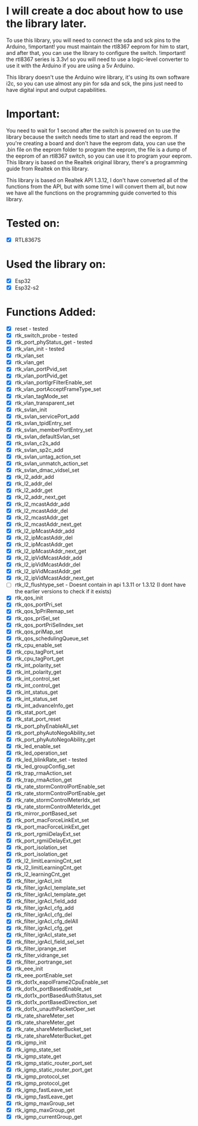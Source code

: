 # I will create a doc about how to use the library later.

To use this library, you will need to connect the sda and sck pins to the Arduino, !important! you must maintain the rtl8367 eeprom for him to start, and after that, you can use the library to configure the switch. !important! the rtl8367 series is 3.3v! so you will need to use a logic-level converter to use it with the Arduino if you are using a 5v Arduino.

This library doesn't use the Arduino wire library, it's using its own software i2c, so you can use almost any pin for sda and sck, the pins just need to have digital input and output capabilities.

# Important:

You need to wait for 1 second after the switch is powered on to use the library because the switch needs time to start and read the eeprom. If you're creating a board and don't have the eeprom data, you can use the .bin file on the eeprom folder to program the eeprom, the file is a dump of the eeprom of an rtl8367 switch, so you can use it to program your eeprom.
This library is based on the Realtek original library, there's a programming guide from Realtek on this library.

This library is based on Realtek API 1.3.12, I don't have converted all of the functions from the API, but with some time I will convert them all, but now we have all the functions on the programming guide converted to this library.

# Tested on:

- [x] RTL8367S

# Used the library on:

- [x] Esp32
- [x] Esp32-s2

# Functions Added:

- [x] reset - tested
- [x] rtk_switch_probe - tested
- [x] rtk_port_phyStatus_get - tested
- [x] rtk_vlan_init - tested
- [x] rtk_vlan_set
- [x] rtk_vlan_get
- [x] rtk_vlan_portPvid_set
- [x] rtk_vlan_portPvid_get
- [x] rtk_vlan_portIgrFilterEnable_set
- [x] rtk_vlan_portAcceptFrameType_set
- [x] rtk_vlan_tagMode_set
- [x] rtk_vlan_transparent_set
- [x] rtk_svlan_init
- [x] rtk_svlan_servicePort_add
- [x] rtk_svlan_tpidEntry_set
- [x] rtk_svlan_memberPortEntry_set
- [x] rtk_svlan_defaultSvlan_set
- [x] rtk_svlan_c2s_add
- [x] rtk_svlan_sp2c_add
- [x] rtk_svlan_untag_action_set
- [x] rtk_svlan_unmatch_action_set
- [x] rtk_svlan_dmac_vidsel_set
- [x] rtk_l2_addr_add
- [x] rtk_l2_addr_del
- [x] rtk_l2_addr_get
- [x] rtk_l2_addr_next_get
- [x] rtk_l2_mcastAddr_add
- [x] rtk_l2_mcastAddr_del
- [x] rtk_l2_mcastAddr_get
- [x] rtk_l2_mcastAddr_next_get
- [x] rtk_l2_ipMcastAddr_add
- [x] rtk_l2_ipMcastAddr_del
- [x] rtk_l2_ipMcastAddr_get
- [x] rtk_l2_ipMcastAddr_next_get
- [x] rtk_l2_ipVidMcastAddr_add
- [x] rtk_l2_ipVidMcastAddr_del
- [x] rtk_l2_ipVidMcastAddr_get
- [x] rtk_l2_ipVidMcastAddr_next_get
- [ ] rtk_l2_flushtype_set - Doesnt contain in api 1.3.11 or 1.3.12 (I dont have the earlier versions to check if it exists)
- [x] rtk_qos_init
- [x] rtk_qos_portPri_set
- [x] rtk_qos_1pPriRemap_set
- [x] rtk_qos_priSel_set
- [x] rtk_qos_portPriSelIndex_set   
- [x] rtk_qos_priMap_set
- [x] rtk_qos_schedulingQueue_set
- [x] rtk_cpu_enable_set
- [x] rtk_cpu_tagPort_set
- [x] rtk_cpu_tagPort_get
- [x] rtk_int_polarity_set
- [x] rtk_int_polarity_get
- [x] rtk_int_control_set
- [x] rtk_int_control_get
- [x] rtk_int_status_get
- [x] rtk_int_status_set
- [x] rtk_int_advanceInfo_get
- [x] rtk_stat_port_get
- [x] rtk_stat_port_reset
- [x] rtk_port_phyEnableAll_set
- [x] rtk_port_phyAutoNegoAbility_set
- [x] rtk_port_phyAutoNegoAbility_get
- [x] rtk_led_enable_set
- [x] rtk_led_operation_set
- [x] rtk_led_blinkRate_set - tested
- [x] rtk_led_groupConfig_set
- [x] rtk_trap_rmaAction_set
- [x] rtk_trap_rmaAction_get
- [x] rtk_rate_stormControlPortEnable_set
- [x] rtk_rate_stormControlPortEnable_get
- [x] rtk_rate_stormControlMeterIdx_set
- [x] rtk_rate_stormControlMeterIdx_get
- [x] rtk_mirror_portBased_set
- [x] rtk_port_macForceLinkExt_set
- [x] rtk_port_macForceLinkExt_get
- [x] rtk_port_rgmiiDelayExt_set
- [x] rtk_port_rgmiiDelayExt_get
- [x] rtk_port_isolation_set
- [x] rtk_port_isolation_get
- [x] rtk_l2_limitLearningCnt_set
- [x] rtk_l2_limitLearningCnt_get
- [x] rtk_l2_learningCnt_get
- [x] rtk_filter_igrAcl_init
- [x] rtk_filter_igrAcl_template_set
- [x] rtk_filter_igrAcl_template_get
- [x] rtk_filter_igrAcl_field_add
- [x] rtk_filter_igrAcl_cfg_add
- [x] rtk_filter_igrAcl_cfg_del
- [x] rtk_filter_igrAcl_cfg_delAll
- [x] rtk_filter_igrAcl_cfg_get
- [x] rtk_filter_igrAcl_state_set
- [x] rtk_filter_igrAcl_field_sel_set
- [x] rtk_filter_iprange_set
- [x] rtk_filter_vidrange_set
- [x] rtk_filter_portrange_set
- [x] rtk_eee_init
- [x] rtk_eee_portEnable_set
- [x] rtk_dot1x_eapolFrame2CpuEnable_set
- [x] rtk_dot1x_portBasedEnable_set
- [x] rtk_dot1x_portBasedAuthStatus_set
- [x] rtk_dot1x_portBasedDirection_set
- [x] rtk_dot1x_unauthPacketOper_set
- [x] rtk_rate_shareMeter_set
- [x] rtk_rate_shareMeter_get
- [x] rtk_rate_shareMeterBucket_set
- [x] rtk_rate_shareMeterBucket_get
- [x] rtk_igmp_init
- [x] rtk_igmp_state_set
- [x] rtk_igmp_state_get
- [x] rtk_igmp_static_router_port_set
- [x] rtk_igmp_static_router_port_get
- [x] rtk_igmp_protocol_set
- [x] rtk_igmp_protocol_get
- [x] rtk_igmp_fastLeave_set
- [x] rtk_igmp_fastLeave_get
- [x] rtk_igmp_maxGroup_set
- [x] rtk_igmp_maxGroup_get
- [x] rtk_igmp_currentGroup_get

